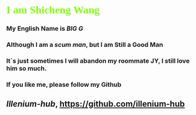 # <font color=#7FFF00 face="TIMES NEW ROMAN">I am Shicheng Wang</font> 
### My English Name is ***BIG G***  
### Although I am a ***scum man***, but I am Still a Good Man  
### It`s just sometimes I will abandon my roommate JY, I still love him so much.
### If you like me, please follow my Github 
##  ***Illenium-hub***,  https://github.com/illenium-hub
